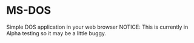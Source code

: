 # MS-DOS
Simple DOS application in your web browser
NOTICE: This is currently in Alpha testing so it may be a little buggy.
